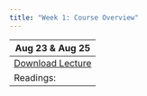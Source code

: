 ```yaml
---
title: "Week 1: Course Overview"
---
```


| **Aug 23 & Aug 25**               |
| --------------------------------- |
| [<a  href="/lectures/08_23_22-AREC-705.pdf" target="_blank">Download Lecture</a>](#) |
| Readings:                         |
